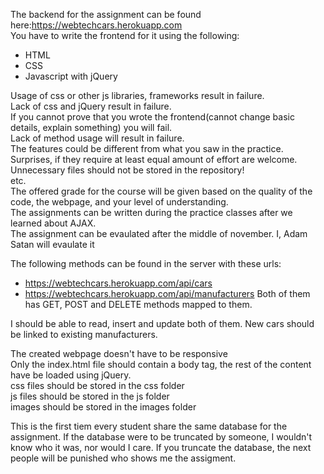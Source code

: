 The backend for the assignment can be found here:https://webtechcars.herokuapp.com </br>
You have to write the frontend for it using the following:
- HTML
- CSS
- Javascript with jQuery

Usage of css or other js libraries, frameworks result in failure.</br>
Lack of css and jQuery result in failure.</br>
If you cannot prove that you wrote the frontend(cannot change basic details, explain something) you will fail.</br>
Lack of method usage will result in failure.</br>
The features could be different from what you saw in the practice. Surprises, if they require at least equal amount of effort are welcome. 
Unnecessary files should not be stored in the repository!</br>
etc.<br>
The offered grade for the course will be given based on the quality of the code, the webpage, and your level of understanding.</br>
The assignments can be written during the practice classes after we learned about AJAX.</br>
The assignment can be evaulated after the middle of november. I, Adam Satan will evaulate it</br>

The following methods can be found in the server with these urls:
- https://webtechcars.herokuapp.com/api/cars
- https://webtechcars.herokuapp.com/api/manufacturers
Both of them has GET, POST and DELETE methods mapped to them.

I should be able to read, insert and update both of them.
New cars should be linked to existing manufacturers.


The created webpage doesn't have to be responsive</br>
Only the index.html file should contain a body tag, the rest of the content have be loaded using jQuery.</br>
css files should be stored in the css folder</br>
js files should be stored in the js folder</br>
images should be stored in the images folder</br>

This is the first tiem every student share the same database for the assignment.
If the database were to be truncated by someone, I wouldn't know who it was, nor would I care.
If you truncate the database, the next people will be punished who shows me the assigment.
